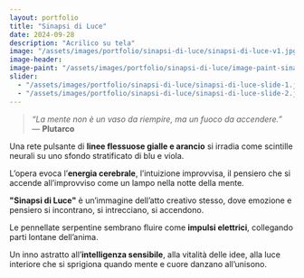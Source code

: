 ```yaml
---
layout: portfolio
title: "Sinapsi di Luce"
date: 2024-09-28
description: "Acrilico su tela"
image: "/assets/images/portfolio/sinapsi-di-luce/sinapsi-di-luce-v1.jpg"
image-header:
image-paint: "/assets/images/portfolio/sinapsi-di-luce/image-paint-sinapsi-di-luce-v1.jpg"
slider:
  - "/assets/images/portfolio/sinapsi-di-luce/sinapsi-di-luce-slide-1.jpg"
  - "/assets/images/portfolio/sinapsi-di-luce/sinapsi-di-luce-slide-2.jpg"
---
```


> *“La mente non è un vaso da riempire, ma un fuoco da accendere.”*  
> — **Plutarco**

Una rete pulsante di **linee flessuose gialle e arancio** si irradia come scintille neurali su uno sfondo stratificato di blu e viola. 

L’opera evoca l’**energia cerebrale**, l’intuizione improvvisa, il pensiero che si accende all’improvviso come un lampo nella notte della mente.

**"Sinapsi di Luce"** è un’immagine dell’atto creativo stesso, dove emozione e pensiero si incontrano, si intrecciano, si accendono. 

Le pennellate serpentine sembrano fluire come **impulsi elettrici**, collegando parti lontane dell’anima.

Un inno astratto all’**intelligenza sensibile**, alla vitalità delle idee, alla luce interiore che si sprigiona quando mente e cuore danzano all’unisono.

